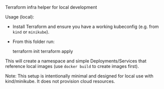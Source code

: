 Terraform infra helper for local development

Usage (local):

- Install Terraform and ensure you have a working kubeconfig (e.g. from `kind` or `minikube`).
- From this folder run:

  terraform init
  terraform apply

This will create a namespace and simple Deployments/Services that reference local images (use `docker build` to create images first).

Note: This setup is intentionally minimal and designed for local use with kind/minikube. It does not provision cloud resources.
